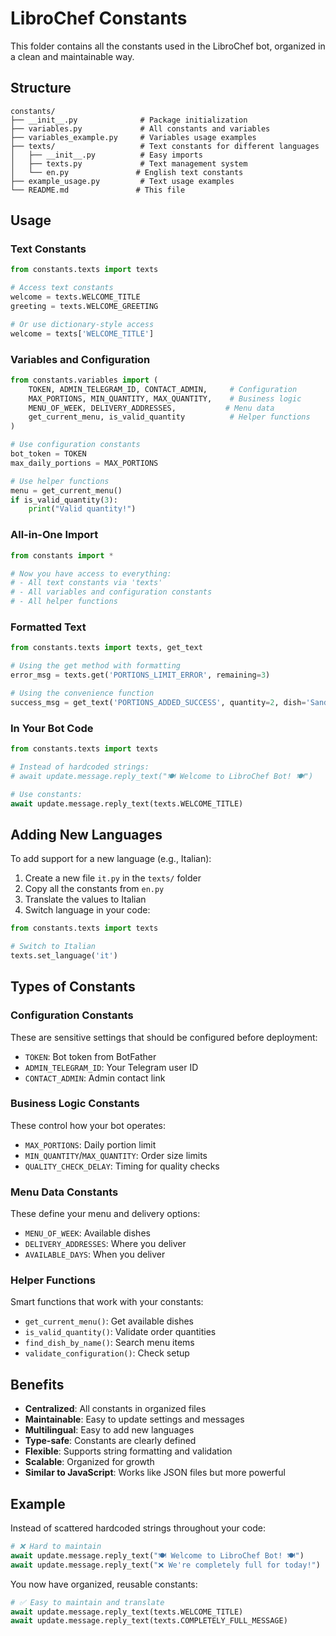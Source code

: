 # LibroChef Constants

This folder contains all the constants used in the LibroChef bot, organized in a clean and maintainable way.

## Structure

```
constants/
├── __init__.py              # Package initialization
├── variables.py             # All constants and variables
├── variables_example.py     # Variables usage examples
├── texts/                   # Text constants for different languages
│   ├── __init__.py          # Easy imports
│   ├── texts.py             # Text management system
│   └── en.py               # English text constants
├── example_usage.py         # Text usage examples
└── README.md               # This file
```

## Usage

### Text Constants

```python
from constants.texts import texts

# Access text constants
welcome = texts.WELCOME_TITLE
greeting = texts.WELCOME_GREETING

# Or use dictionary-style access
welcome = texts['WELCOME_TITLE']
```

### Variables and Configuration

```python
from constants.variables import (
    TOKEN, ADMIN_TELEGRAM_ID, CONTACT_ADMIN,     # Configuration
    MAX_PORTIONS, MIN_QUANTITY, MAX_QUANTITY,    # Business logic
    MENU_OF_WEEK, DELIVERY_ADDRESSES,           # Menu data
    get_current_menu, is_valid_quantity          # Helper functions
)

# Use configuration constants
bot_token = TOKEN
max_daily_portions = MAX_PORTIONS

# Use helper functions
menu = get_current_menu()
if is_valid_quantity(3):
    print("Valid quantity!")
```

### All-in-One Import

```python
from constants import *

# Now you have access to everything:
# - All text constants via 'texts'
# - All variables and configuration constants
# - All helper functions
```

### Formatted Text

```python
from constants.texts import texts, get_text

# Using the get method with formatting
error_msg = texts.get('PORTIONS_LIMIT_ERROR', remaining=3)

# Using the convenience function
success_msg = get_text('PORTIONS_ADDED_SUCCESS', quantity=2, dish='Sandwich')
```

### In Your Bot Code

```python
from constants.texts import texts

# Instead of hardcoded strings:
# await update.message.reply_text("🍽️ Welcome to LibroChef Bot! 🍽️")

# Use constants:
await update.message.reply_text(texts.WELCOME_TITLE)
```

## Adding New Languages

To add support for a new language (e.g., Italian):

1. Create a new file `it.py` in the `texts/` folder
2. Copy all the constants from `en.py`
3. Translate the values to Italian
4. Switch language in your code:

```python
from constants.texts import texts

# Switch to Italian
texts.set_language('it')
```

## Types of Constants

### Configuration Constants
These are sensitive settings that should be configured before deployment:
- `TOKEN`: Bot token from BotFather
- `ADMIN_TELEGRAM_ID`: Your Telegram user ID
- `CONTACT_ADMIN`: Admin contact link

### Business Logic Constants
These control how your bot operates:
- `MAX_PORTIONS`: Daily portion limit
- `MIN_QUANTITY`/`MAX_QUANTITY`: Order size limits
- `QUALITY_CHECK_DELAY`: Timing for quality checks

### Menu Data Constants
These define your menu and delivery options:
- `MENU_OF_WEEK`: Available dishes
- `DELIVERY_ADDRESSES`: Where you deliver
- `AVAILABLE_DAYS`: When you deliver

### Helper Functions
Smart functions that work with your constants:
- `get_current_menu()`: Get available dishes
- `is_valid_quantity()`: Validate order quantities
- `find_dish_by_name()`: Search menu items
- `validate_configuration()`: Check setup

## Benefits

- **Centralized**: All constants in organized files
- **Maintainable**: Easy to update settings and messages
- **Multilingual**: Easy to add new languages
- **Type-safe**: Constants are clearly defined
- **Flexible**: Supports string formatting and validation
- **Scalable**: Organized for growth
- **Similar to JavaScript**: Works like JSON files but more powerful

## Example

Instead of scattered hardcoded strings throughout your code:

```python
# ❌ Hard to maintain
await update.message.reply_text("🍽️ Welcome to LibroChef Bot! 🍽️")
await update.message.reply_text("❌ We're completely full for today!")
```

You now have organized, reusable constants:

```python
# ✅ Easy to maintain and translate
await update.message.reply_text(texts.WELCOME_TITLE)
await update.message.reply_text(texts.COMPLETELY_FULL_MESSAGE)
```
